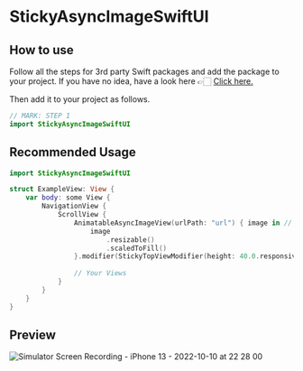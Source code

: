 # StickyAsyncImageSwiftUI

## How to use
Follow all the steps for 3rd party Swift packages and add the package to your project. If you have no idea, have a look here 👉🏻 <a href="https://github.com/devmehmetates/SwiftUIDragMenu#how-to-install-this-package"> Click here.</a>


Then add it to your project as follows.
```swift
// MARK: STEP 1
import StickyAsyncImageSwiftUI 
```

## Recommended Usage
```swift
import StickyAsyncImageSwiftUI 

struct ExampleView: View {
    var body: some View {
        NavigationView {
            ScrollView {
                AnimatableAsyncImageView(urlPath: "url") { image in // Your Sticky View
                    image
                        .resizable()
                        .scaledToFill()
                }.modifier(StickyTopViewModifier(height: 40.0.responsiveH))
                
                // Your Views
            }
        }
    }
}
```

## Preview
![Simulator Screen Recording - iPhone 13 - 2022-10-10 at 22 28 00](https://user-images.githubusercontent.com/74152011/194940299-5bee110d-241d-48b8-b35e-c9a8c2335c53.gif)
